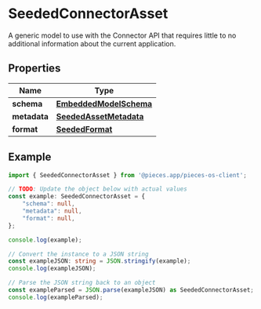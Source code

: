 
# SeededConnectorAsset

A generic model to use with the Connector API that requires little to no additional information about the current application.

## Properties

Name | Type
------------ | -------------
**schema** | [**EmbeddedModelSchema**](EmbeddedModelSchema)
**metadata** | [**SeededAssetMetadata**](SeededAssetMetadata)
**format** | [**SeededFormat**](SeededFormat)

## Example

```typescript
import { SeededConnectorAsset } from '@pieces.app/pieces-os-client';

// TODO: Update the object below with actual values
const example: SeededConnectorAsset = {
    "schema": null,
    "metadata": null,
    "format": null,
};

console.log(example);

// Convert the instance to a JSON string
const exampleJSON: string = JSON.stringify(example);
console.log(exampleJSON);

// Parse the JSON string back to an object
const exampleParsed = JSON.parse(exampleJSON) as SeededConnectorAsset;
console.log(exampleParsed);
```


